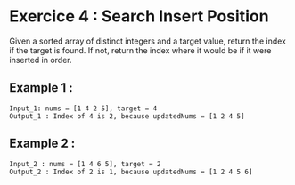 # Exercice 4 : Search Insert Position 

Given a sorted array of distinct integers and a target value, return the index if the target is found. If not, return the index where it would be if it were inserted in order.

## Example 1 : 

    Input_1: nums = [1 4 2 5], target = 4  
    Output_1 : Index of 4 is 2, because updatedNums = [1 2 4 5]   

## Example 2 : 
    
    Input_2 : nums = [1 4 6 5], target = 2 
    Output_2 : Index of 2 is 1, because updatedNums = [1 2 4 5 6]
